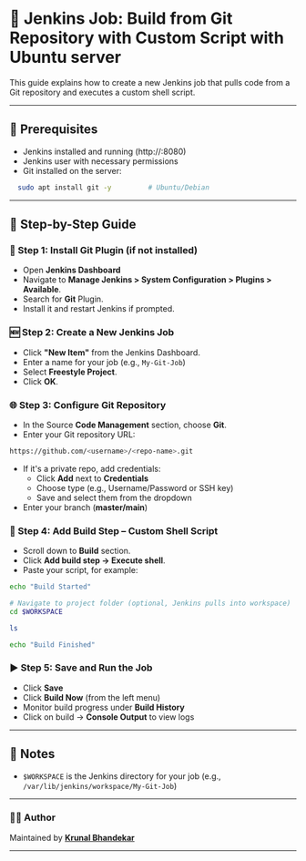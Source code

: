 # 🚀 Jenkins Job: Build from Git Repository with Custom Script with Ubuntu server

This guide explains how to create a new Jenkins job that pulls code from a Git repository and executes a custom shell script.

---

## 🧰 Prerequisites

- Jenkins installed and running (http://<server-public-ip>:8080)
- Jenkins user with necessary permissions
- Git installed on the server:

```bash
  sudo apt install git -y         # Ubuntu/Debian
```

---

## 📁 Step-by-Step Guide

### 🔧 Step 1: Install Git Plugin (if not installed)

- Open **Jenkins Dashboard**
- Navigate to **Manage Jenkins > System Configuration > Plugins > Available**.
- Search for **Git** Plugin.
- Install it and restart Jenkins if prompted.

### 🆕 Step 2: Create a New Jenkins Job

- Click **"New Item"** from the Jenkins Dashboard.
- Enter a name for your job (e.g., `My-Git-Job`)
- Select **Freestyle Project**.
- Click **OK**.

### 🌐 Step 3: Configure Git Repository

- In the Source **Code Management** section, choose **Git**.
- Enter your Git repository URL:

```bash
https://github.com/<username>/<repo-name>.git
```

- If it's a private repo, add credentials:
  - Click **Add** next to **Credentials**
  - Choose type (e.g., Username/Password or SSH key)
  - Save and select them from the dropdown
- Enter your branch (**master/main**)

### 📝 Step 4: Add Build Step – Custom Shell Script

- Scroll down to **Build** section.
- Click **Add build step → Execute shell**.
- Paste your script, for example:

```bash
echo "Build Started"

# Navigate to project folder (optional, Jenkins pulls into workspace)
cd $WORKSPACE

ls

echo "Build Finished"
```

### ▶️ Step 5: Save and Run the Job

- Click **Save**
- Click **Build Now** (from the left menu)
- Monitor build progress under **Build History**
- Click on build → **Console Output** to view logs

---

## 🧪 Notes

- `$WORKSPACE` is the Jenkins directory for your job (e.g., `/var/lib/jenkins/workspace/My-Git-Job`)

---

### 👨‍💻 Author

Maintained by **[Krunal Bhandekar](https://www.linkedin.com/in/krunal-bhandekar/)**

---
